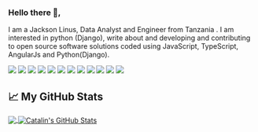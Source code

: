 
<!--
**JAXPARROW/JAXPARROW** is a ✨ _special_ ✨ repository because its `README.md` (this file) appears on your GitHub profile.



- 🔭 I’m currently working on ...
- 🌱 I’m currently learning ...
- 👯 I’m looking to collaborate on ...
- 🤔 I’m looking for help with ...
- 💬 Ask me about ...
- 📫 How to reach me: ...
- 😄 Pronouns: ...
- ⚡ Fun fact: ...
-->



### Hello there 👋,

I am a Jackson Linus, Data Analyst and Engineer from Tanzania . I am interested in python (Django), write about and developing and contributing to open source software solutions coded using JavaScript, TypeScript, AngularJs and Python(Django).

![](https://img.shields.io/badge/OS-Linux-informational?style=flat&logo=<Linux>&logoColor=white&color=2bbc8a)
![](https://img.shields.io/badge/OS-Ubuntu-informational?style=flat&logo=<Linux>&logoColor=white&color=2bbc8a)
![](https://img.shields.io/badge/OS-Windows-informational?style=flat&logo=<Linux>&logoColor=white&color=2bbc8a)
![](https://img.shields.io/badge/IDE-VS_Code-informational?style=flat&logo=<LOGO_NAME>&logoColor=white&color=2bbc8a)
![](https://img.shields.io/badge/IDE-Sublime-informational?style=flat&logo=<Linux>&logoColor=white&color=2bbc8a)
![](https://img.shields.io/badge/Code-Python-informational?style=flat&logo=<Linux>&logoColor=white&color=2bbc8a)
![](https://img.shields.io/badge/Code-JavaScript-informational?style=flat&logo=<Linux>&logoColor=white&color=2bbc8a)
![](https://img.shields.io/badge/Framework-Django-informational?style=flat&logo=<Linux>&logoColor=white&color=2bbc8a)
![](https://img.shields.io/badge/Framework-Ionic-informational?style=flat&logo=<Linux>&logoColor=white&color=2bbc8a)
![](https://img.shields.io/badge/Cloud-Digital_Ocean-informational?style=flat&logo=<Linux>&logoColor=white&color=2bbc8a)
![](https://img.shields.io/badge/Cloud-Vultr-informational?style=flat&logo=<Linux>&logoColor=white&color=2bbc8a)
![](https://img.shields.io/badge/Cloud-Linode-informational?style=flat&logo=<Linux>&logoColor=white&color=2bbc8a)





## &#x1f4c8; My GitHub Stats

<a href="https://github.com/JAXPARROW/JAXPARROW">
  <img align="center" src="https://github-readme-stats.vercel.app/api/top-langs/?username=jaxparrow&hide=java,html&title_color=ffffff&text_color=c9cacc&icon_color=2bbc8a&bg_color=1d1f21" />
</a>

<a href="https://github.com/JAXPARROW/JAXPARROW">
  <img align="center" src="https://github-readme-stats.vercel.app/api?username=jaxparrow&show_icons=true&line_height=27&count_private=true&title_color=ffffff&text_color=c9cacc&icon_color=2bbc8a&bg_color=1d1f21" alt="Catalin's GitHub Stats" />
</a>
